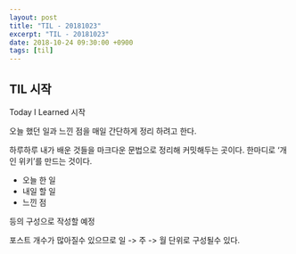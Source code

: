 ```yaml
---
layout: post
title: "TIL - 20181023"
excerpt: "TIL - 20181023"
date: 2018-10-24 09:30:00 +0900
tags: [til]
---
```


## TIL 시작

Today I Learned 시작

오늘 했던 일과 느낀 점을 매일 간단하게 정리 하려고 한다.

하루하루 내가 배운 것들을 마크다운 문법으로 정리해 커밋해두는 곳이다. 한마디로 ‘개인 위키’를 만드는 것이다.

- 오늘 한 일
- 내일 할 일
- 느낀 점

등의 구성으로 작성할 예정

포스트 개수가 많아질수 있으므로 일 -> 주 -> 월 단위로 구성될수 있다.
